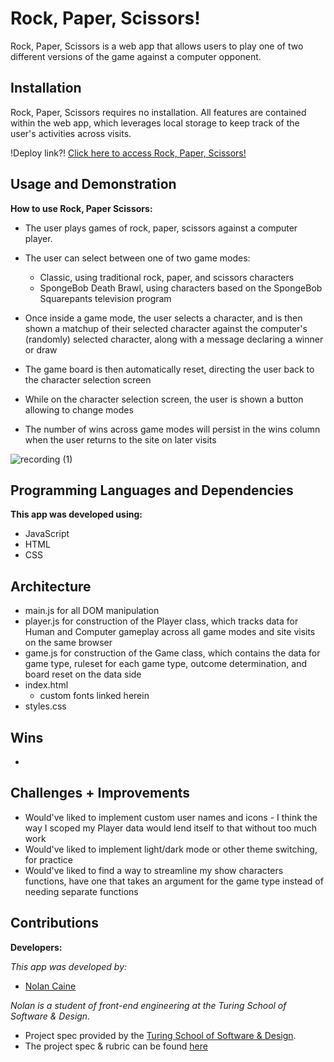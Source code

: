 # Rock, Paper, Scissors!

Rock, Paper, Scissors is a web app that allows users to play one of two different versions of the game against a computer opponent.

## Installation

Rock, Paper, Scissors requires no installation. All features are contained within the web app, which leverages local storage to keep track of the user's activities across visits.

!Deploy link?! [Click here to access Rock, Paper, Scissors!](https://n0land0.github.io/rock-paper-scissors/)

## Usage and Demonstration

**How to use Rock, Paper Scissors:**

- The user plays games of rock, paper, scissors against a computer player.

- The user can select between one of two game modes:
  - Classic, using traditional rock, paper, and scissors characters
  - SpongeBob Death Brawl, using characters based on the SpongeBob Squarepants television program

- Once inside a game mode, the user selects a character, and is then shown a matchup of their selected character against the computer's (randomly) selected character, along with a message declaring a winner or draw

- The game board is then automatically reset, directing the user back to the character selection screen

- While on the character selection screen, the user is shown a button allowing to change modes

- The number of wins across game modes will persist in the wins column when the user returns to the site on later visits

![recording (1)](https://media.giphy.com/media/aFh1hkg6nW1wRKCGWi/giphy.gif)


## Programming Languages and Dependencies

**This app was developed using:**

- JavaScript
- HTML
- CSS

## Architecture

- main.js for all DOM manipulation
- player.js for construction of the Player class, which tracks data for Human and Computer gameplay across all game modes and site visits on the same browser
- game.js for construction of the Game class, which contains the data for game type, ruleset for each game type, outcome determination, and board reset on the data side
- index.html
  - custom fonts linked herein
- styles.css

## Wins

-

## Challenges + Improvements

- Would've liked to implement custom user names and icons - I think the way I scoped my Player data would lend itself to that without too much work
- Would've liked to implement light/dark mode or other theme switching, for practice
- Would've liked to find a way to streamline my show characters functions, have one that takes an argument for the game type instead of needing separate functions

## Contributions

**Developers:**

_This app was developed by:_

- [Nolan Caine](https://github.com/n0land0)

_Nolan is a student of front-end engineering at the Turing School of Software & Design._

 - Project spec provided by the [Turing School of Software & Design](https://turing.edu/).
 - The project spec & rubric can be found [here](https://frontend.turing.edu/projects/module-1/rock-paper-scissors-solo.html)
